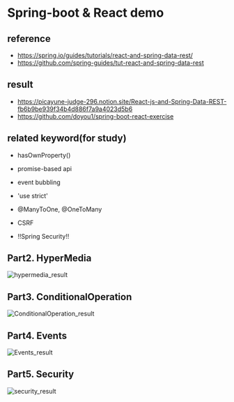# Spring-boot & React demo
## reference
  - https://spring.io/guides/tutorials/react-and-spring-data-rest/
  - https://github.com/spring-guides/tut-react-and-spring-data-rest

## result
  - https://picayune-judge-296.notion.site/React-js-and-Spring-Data-REST-fb6b9be939f34b4d886f7a9a4023d5b6
  - https://github.com/doyou1/spring-boot-react-exercise

## related keyword(for study)
  - hasOwnProperty()
  - promise-based api
  - event bubbling
  - 'use strict'
  - @ManyToOne, @OneToMany
  - CSRF

  - !!Spring Security!!

## Part2. HyperMedia
![hypermedia_result](https://user-images.githubusercontent.com/56281493/147856762-4376fdb3-09f8-45f9-9fc3-a954beb76000.gif)

## Part3. ConditionalOperation
![ConditionalOperation_result](https://user-images.githubusercontent.com/56281493/147856766-41109b8a-114e-4329-a080-01451c67dd2e.gif)

## Part4. Events
![Events_result](https://user-images.githubusercontent.com/56281493/147856771-d5647681-ea0b-4595-90d1-81fa64c5dfe1.gif)

## Part5. Security
![security_result](https://user-images.githubusercontent.com/56281493/147856774-10228b69-f2da-4920-9e35-e4e378f35a36.gif)
